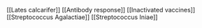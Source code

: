 [[Lates calcarifer]]
[[Antibody response]]
[[Inactivated vaccines]]
[[Streptococcus Agalactiae]]
[[Streptococcus Iniae]]
